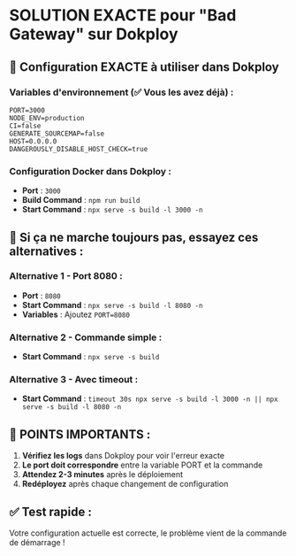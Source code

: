 # SOLUTION EXACTE pour "Bad Gateway" sur Dokploy

## 🎯 Configuration EXACTE à utiliser dans Dokploy

### Variables d'environnement (✅ Vous les avez déjà) :
```
PORT=3000
NODE_ENV=production
CI=false
GENERATE_SOURCEMAP=false
HOST=0.0.0.0
DANGEROUSLY_DISABLE_HOST_CHECK=true
```

### Configuration Docker dans Dokploy :
- **Port** : `3000`
- **Build Command** : `npm run build`
- **Start Command** : `npx serve -s build -l 3000 -n`

## 🔧 Si ça ne marche toujours pas, essayez ces alternatives :

### Alternative 1 - Port 8080 :
- **Port** : `8080`
- **Start Command** : `npx serve -s build -l 8080 -n`
- **Variables** : Ajoutez `PORT=8080`

### Alternative 2 - Commande simple :
- **Start Command** : `npx serve -s build`

### Alternative 3 - Avec timeout :
- **Start Command** : `timeout 30s npx serve -s build -l 3000 -n || npx serve -s build -l 8080 -n`

## 🚨 POINTS IMPORTANTS :

1. **Vérifiez les logs** dans Dokploy pour voir l'erreur exacte
2. **Le port doit correspondre** entre la variable PORT et la commande
3. **Attendez 2-3 minutes** après le déploiement
4. **Redéployez** après chaque changement de configuration

## ✅ Test rapide :
Votre configuration actuelle est correcte, le problème vient de la commande de démarrage !












